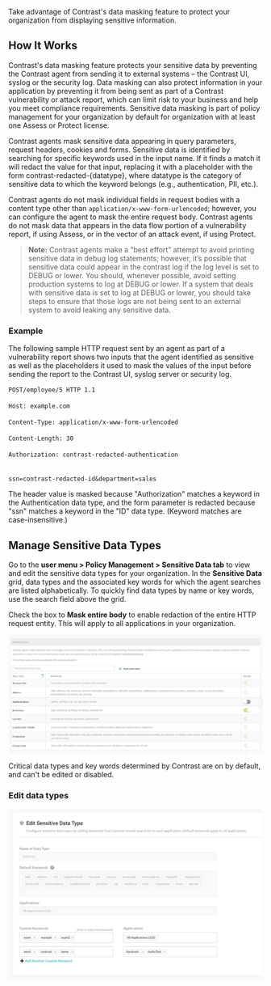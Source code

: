 <!--
title: "Sensitive Data Masking"
description: "How to edit and manage sensitive data masking"
tags: "admin policy management sensitive data masking"
-->

Take advantage of Contrast's data masking feature to protect your organization from displaying sensitive information. 

## How It Works

Contrast's data masking feature protects your sensitive data by preventing the Contrast agent from sending it to external systems – the Contrast UI, syslog or the security log. Data masking can also protect information in your application by preventing it from being sent as part of a Contrast vulnerability or attack report, which can limit risk to your business and help you meet compliance requirements. Sensitive data masking is part of policy management for your organization by default for organization with at least one Assess or Protect license. 

Contrast agents mask sensitive data appearing in query parameters, request headers, cookies and forms. Sensitive data is identified by searching for specific keywords used in the input name. If it finds a match it will redact the value for that input, replacing it with a placeholder with the form contrast-redacted-{datatype}, where datatype is the category of sensitive data to which the keyword belongs (e.g., authentication, PII, etc.). <!-- TODO: are these actual data types? --> 

Contrast agents do not mask individual fields in request bodies with a content type other than `application/x-www-form-urlencoded`; however, you can configure the agent to mask the entire request body. <!-- Common config? --> Contrast agents do not mask data that appears in the data flow portion of a vulnerability report, if using Assess, or in the vector of an attack event, if using Protect. 

> **Note:** Contrast agents make a “best effort” attempt to avoid printing sensitive data in debug log statements; however, it’s possible that sensitive data could appear in the contrast log if the log level is set to DEBUG or lower. You should, whenever possible, avoid setting production systems to log at DEBUG or lower. If a system that deals with sensitive data is set to log at DEBUG or lower, you should take steps to ensure that those logs are not being sent to an external system to avoid leaking any sensitive data. 

### Example

The following sample HTTP request sent by an agent as part of a vulnerability report shows two inputs that the agent identified as sensitive as well as the placeholders it used to mask the values of the input before sending the report to the Contrast UI, syslog server or security log. 
 
```
POST/employee/5 HTTP 1.1 

Host: example.com 

Content-Type: application/x-www-form-urlencoded 

Content-Length: 30 

Authorization: contrast-redacted-authentication 
 

ssn=contrast-redacted-id&department=sales 

``` 

The header value is masked because "Authorization" matches a keyword in the Authentication data type, and the form parameter is redacted because "ssn" matches a keyword in the "ID" data type. (Keyword matches are case-insensitive.) <!-- TODO: are the above placeholder data types and keywords actual real types/keywords for this feature?  -->

## Manage Sensitive Data Types

Go to the **user menu > Policy Management > Sensitive Data tab** to view and edit the sensitive data types for your organization. In the **Sensitive Data** grid, data types and the associated key words for which the agent searches are listed alphabetically. To quickly find data types by name or key words, use the search field above the grid. 

Check the box to **Mask entire body** to enable redaction of the entire HTTP request entity. This will apply to all applications in your organization.

<a href="assets/images/Sensitive-data-grid.png" rel="lightbox" title="View sensitive data types and key words in the grid"><img class="thumbnail" src="assets/images/Sensitive-data-grid.png"/></a>

Critical data types and key words determined by Contrast are on by default, and can't be edited or disabled. 

### Edit data types

<a href="assets/images/Sensitive-data-edit.png" rel="lightbox" title="Add customized key words to a sensitive data type"><img class="thumbnail" src="assets/images/Sensitive-data-edit.png"/></a>

